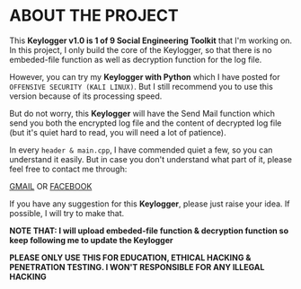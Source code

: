 # ABOUT THE PROJECT
This **Keylogger v1.0 is 1 of 9 Social Engineering Toolkit** that I'm working on. In this project, I only build the core of the Keylogger, so that there is no embeded-file function as well as decryption function for the log file. 

However, you can try my **Keylogger with Python** which I have posted for `OFFENSIVE SECURITY (KALI LINUX)`. But I still recommend you to use this version because of its processing speed. 

But do not worry, this **Keylogger** will have the Send Mail function which send you both the encrypted log file and the content of decrypted log file (but it's quiet hard to read, you will need a lot of patience).

In every `header & main.cpp`, I have commended quiet a few, so you can understand it easily. But in case you don't understand what part of it, please feel free to contact me through:

[GMAIL](nhan.phamcoder@hcmut.edu.vn)
OR
[FACEBOOK](https://www.facebook.com/phamtrong.nhan.14)

If you have any suggestion for this **Keylogger**, please just raise your idea. If possible, I will try to make that.

**NOTE THAT: I will upload embeded-file function & decryption function so keep following me to update the Keylogger**

**PLEASE ONLY USE THIS FOR EDUCATION, ETHICAL HACKING & PENETRATION TESTING. I WON'T RESPONSIBLE FOR ANY ILLEGAL HACKING**
